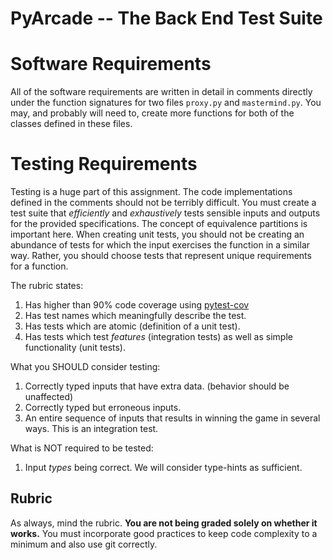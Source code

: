 # PyArcade -- The Back End Test Suite

# Software Requirements
All of the software requirements are written in detail in comments directly under the function signatures for two files
```proxy.py``` and ```mastermind.py```. You may, and probably will need to, create more functions for both of the 
classes defined in these files.

# Testing Requirements
Testing is a huge part of this assignment. The code implementations defined in the comments should not be 
terribly difficult. You must create a test suite that *efficiently* and *exhaustively* tests sensible inputs and 
outputs for the provided specifications. The concept of equivalence partitions is important here. When creating unit 
tests, you should not be creating an abundance of tests for which the input exercises the function in a similar way. 
Rather, you should choose tests that represent unique requirements for a function.

The rubric states:

1. Has higher than 90% code coverage using [pytest-cov](https://pypi.org/project/pytest-cov/)
2. Has test names which meaningfully describe the test.
3. Has tests which are atomic (definition of a unit test). 
4. Has tests which test *features* (integration tests) as well as simple functionality (unit tests). 

What you SHOULD consider testing:
1. Correctly typed inputs that have extra data. (behavior should be unaffected)
2. Correctly typed but erroneous inputs.
3. An entire sequence of inputs that results in winning the game in several ways. This is an integration test.

What is NOT required to be tested:
1. Input *types* being correct. We will consider type-hints as sufficient.

## Rubric
As always, mind the rubric. **You are not being graded solely on whether it works.** You must incorporate
good practices to keep code complexity to a minimum and also use git correctly.


 